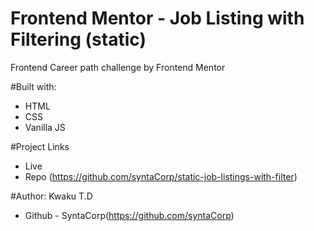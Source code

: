 # Frontend Mentor - Job Listing with Filtering (static)

Frontend Career path challenge by Frontend Mentor 

#Built with:
- HTML
- CSS
- Vanilla JS

#Project Links
- Live 
- Repo (https://github.com/syntaCorp/static-job-listings-with-filter)

#Author:
Kwaku T.D
- Github - SyntaCorp(https://github.com/syntaCorp)
